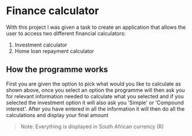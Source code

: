 # Finance calculator
With this project I was given a task to create an application that allows the user to access two
different financial calculators: 
1. Investment calculator 
2. Home loan repayment calculator

## How the programme works
First you are given the option to pick what would you like to calculate
as shown above, once you select an option the programme will then ask you
for relevant information needed to calculate what you selected and if you 
selected the investment option it will also ask you 'Simple' or 'Compound interest'.
After you have entered in all the information it will then do all the calculations and
display your final amount 
> Note: Everything is displayed in South African currency (R)


